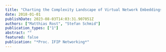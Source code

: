```yaml
---
title: "Charting the Complexity Landscape of Virtual Network Embeddings"
date: 2018-01-01
publishDate: 2023-08-03T14:03:31.907051Z
authors: ["Matthias Rost", "Stefan Schmid"]
publication_types: ["1"]
abstract: ""
featured: false
publication: "*Proc. IFIP Networking*"
---
```


